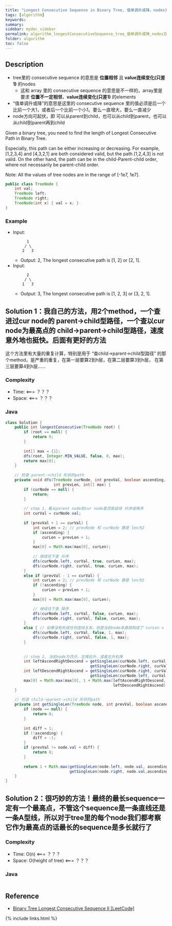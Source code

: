 ```yaml
---
title: "Longest Consecutive Sequence in Binary Tree, 值单调升或降，nodes方向可起伏"
tags: [algorithm]
keywords:
summary:
sidebar: mydoc_sidebar
permalink: algorithm_longestConsecutiveSequence_tree_值单调升或降_nodes方向可起伏.html
folder: algorithm
toc: false
---
```


## Description
* tree里的 consecutive sequence 的意思是 **位置相邻** 且 **value连续变化(只差1)** 的nodes
  * 这和 array 里的 consecutive sequence 的意思是不一样的，array里是要求 **位置不一定相邻**，**value连续变化(只差1)** 的elements
* “值单调升或降”的意思是这里的 consecutive sequence 里的值必须是后一个比前一个大1，或者后一个比前一个小1。要么一直增大，要么一直减少
* node方向可起伏，即 可以从parent到child，也可以从child到parent，也可以从child到parent再到child

Given a binary tree, you need to find the length of Longest Consecutive Path in Binary Tree.

Especially, this path can be either increasing or decreasing. For example, [1,2,3,4] and [4,3,2,1] are both considered valid, but the path [1,2,4,3] is not valid. On the other hand, the path can be in the child-Parent-child order, where not necessarily be parent-child order.

Note: All the values of tree nodes are in the range of [-1e7, 1e7].
```java
public class TreeNode {
    int val;
    TreeNode left;
    TreeNode right;
    TreeNode(int x) { val = x; }
}
```

### Example
* Input: 
  ```
        1
       / \
      2   3
  ```
  * Output: 2, The longest consecutive path is [1, 2] or [2, 1].
* Input: 
  ```
        2
       / \
      1   3
  ```
  * Output: 3, The longest consecutive path is [1, 2, 3] or [3, 2, 1].

## Solution 1：我自己的方法，用2个method，一个查进过cur node的 parent->child型路径，一个查以cur node为最高点的 child->parent->child型路径，速度意外地也挺快。后面有更好的方法
这个方法里有大量的重复计算，特别是用于 “查child->parent->child型路径” 的那个method，是严重的重复，在第一层要算2到h层，在第二层要算3到h层，
在第三层要算4到h层......

### Complexity
* Time: <=== ？？？
* Space: <=== ？？？ 

### Java
```java
class Solution {
    public int longestConsecutive(TreeNode root) {
        if (root == null) {
            return 0;
        }
        
        int[] max = {1};
        dfs(root, Integer.MIN_VALUE, false, 0, max);
        return max[0];
    }
    
    // 检查 parent->child 形状的path
    private void dfs(TreeNode curNode, int prevVal, boolean ascending, 
                     int prevLen, int[] max) {
        if (curNode == null) {
            return;
        }
        
        // step 1，看从parent node到cur node是否能延续 升序或降序
        int curVal = curNode.val;
        
        if (prevVal + 1 == curVal) {
            int curLen = 2; // prevNode 和 curNode 算是 len为2
            if (ascending) {
                curLen = prevLen + 1;
            }
            max[0] = Math.max(max[0], curLen);
            
            // 继续往下查 升序
            dfs(curNode.left, curVal, true, curLen, max);
            dfs(curNode.right, curVal, true, curLen, max);
        }
        else if (prevVal - 1 == curVal) {
            int curLen = 2; // prevNode 和 curNode 算是 len为2
            if (!ascending) {
                curLen = prevLen + 1;
            }
            max[0] = Math.max(max[0], curLen);

            // 继续往下查 降序
            dfs(curNode.left, curVal, false, curLen, max);
            dfs(curNode.right, curVal, false, curLen, max);
        }
        else { // 如果没有形成任何连续关系，但是当前node本身就构成了 curLen = 1
            dfs(curNode.left, curVal, false, 1, max);
            dfs(curNode.right, curVal, false, 1, max);            
        }
        
        
        // step 2, 当前node为顶点，左降右升，或者左升右降
        int leftAscendRightDescend = getSingleLen(curNode.left, curVal, true) + 
                                     getSingleLen(curNode.right, curVal, false);
        int leftDescendRightAscend = getSingleLen(curNode.right, curVal, true) + 
                                     getSingleLen(curNode.left, curVal, false);
        max[0] = Math.max(max[0], 1 + Math.max(leftAscendRightDescend, 
                                               leftDescendRightAscend));
    }
    
    // 检查 child->parent->child 形状的path
    private int getSingleLen(TreeNode node, int prevVal, boolean ascending) {
        if (node == null) {
            return 0;
        }
        
        int diff = 1;
        if (!ascending) {
            diff = -1;
        }
        if (prevVal != node.val + diff) {
            return 0;
        }
        
        return 1 + Math.max(getSingleLen(node.left, node.val, ascending), 
                            getSingleLen(node.right, node.val,ascending));
    }
}
```

## Solution 2：很巧妙的方法！最终的最长sequence一定有一个最高点，不管这个sequence是一条直线还是一条A型线，所以对于tree里的每个node我们都考察它作为最高点的话最长的sequence是多长就行了

### Complexity
* Time: O(n) <=== ？？？
* Space: O(height of tree) <=== ？？？ 

### Java
```java

```

## Reference
* [Binary Tree Longest Consecutive Sequence II
 [LeetCode]](https://leetcode.com/problems/binary-tree-longest-consecutive-sequence-ii/description/)

{% include links.html %}
